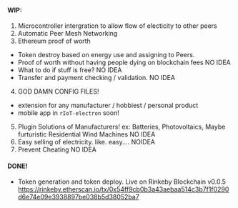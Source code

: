 #### WIP:

1. Microcontroller intergration to allow flow of electicity to other peers
2. Automatic Peer Mesh Networking
3. Ethereum proof of worth
- Token destroy based on energy use and assigning to Peers.
- Proof of worth without having people dying on blockchain fees NO IDEA
- What to do if stuff is free? NO IDEA
- Transfer and payment checking / validation. NO IDEA
4. GOD DAMN CONFIG FILES!
- extension for any manufacturer / hobbiest / personal product
- mobile app in ```rIoT-electron``` soon!
5. Plugin Solutions of Manufacturers! ex: Batteries, Photovoltaics, Maybe furturistic Residential Wind Machines NO IDEA
6. Easy selling of electricity. like. easy.... NOIDEA
7. Prevent Cheating NO IDEA

#### DONE!

- Token generation and token deploy. Live on Rinkeby Blockchain v0.0.5 https://rinkeby.etherscan.io/tx/0x54ff9cb0b3a43aebaa514c3b7f1f0290d6e74e09e3938897be038b5d38052ba7
